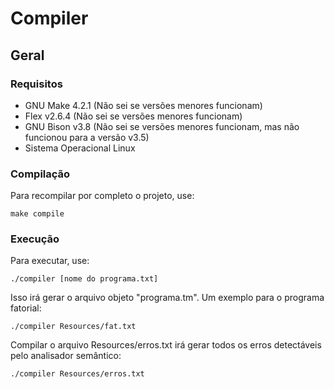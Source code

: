 


# Compiler

## Geral
### Requisitos
- GNU Make 4.2.1 (Não sei se versões menores funcionam)
- Flex v2.6.4 (Não sei se versões menores funcionam)
- GNU Bison v3.8 (Não sei se versões menores funcionam, mas não funcionou para a versão v3.5)
- Sistema Operacional Linux
### Compilação
Para recompilar por completo o projeto, use: 

    make compile

### Execução
Para executar, use:

    ./compiler [nome do programa.txt]
Isso irá gerar o arquivo objeto "programa.tm". Um exemplo para o programa fatorial:

    ./compiler Resources/fat.txt

Compilar o arquivo Resources/erros.txt irá gerar todos os erros detectáveis pelo analisador semântico:

    ./compiler Resources/erros.txt
